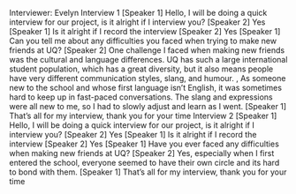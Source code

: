 Interviewer: Evelyn
​​Interview 1
[Speaker 1]
Hello, I will be doing a quick interview for our project, is it alright if I interview you? 
[Speaker 2]
Yes
[Speaker 1]
Is it alright if I record the interview 
[Speaker 2]
Yes
[Speaker 1]
Can you tell me about any difficulties you faced when trying to make new friends at UQ?
[Speaker 2]
One challenge I faced when making new friends was the cultural and language differences. UQ has such a large international student population, which has a great diversity, but it also means people have very different communication styles, slang, and humour. , As someone new to the school and whose first language isn’t English, it was sometimes hard to keep up in fast-paced conversations. The slang and expressions were all new to me, so I had to slowly adjust and learn as I went.
[Speaker 1]
That’s all for my interview, thank you for your time 
​​Interview 2
[Speaker 1]
Hello, I will be doing a quick interview for our project, is it alright if I interview you? 
[Speaker 2]
Yes 
[Speaker 1]
Is it alright if I record the interview 
[Speaker 2]
Yes
[Speaker 1]
Have you ever faced any difficulties when making new friends at UQ?
[Speaker 2]
Yes, especially when I first entered the school, everyone seemed to have their own circle and its hard to bond with them.
[Speaker 1]
That’s all for my interview, thank you for your time
